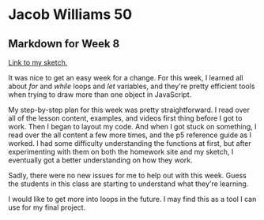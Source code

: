 # Jacob Williams 50
## Markdown for Week 8

[Link to my sketch.](https://jaketheflare.github.io/120-work/hw-8/)

It was nice to get an easy week for a change.  For this week, I learned all about <i>for</i> and <i>while</i> loops and <i>let</i> variables, and they're pretty efficient tools when trying to draw more than one object in JavaScript.

My step-by-step plan for this week was pretty straightforward.  I read over all of the lesson content, examples, and videos first thing before I got to work.  Then I began to layout my code.  And when I got stuck on something, I read over the all content a few more times, and the p5 reference guide as I worked.  I had some difficulty understanding the functions at first, but after experimenting with them on both the homework site and my sketch, I eventually got a better understanding on how they work.

Sadly, there were no new issues for me to help out with this week.  Guess the students in this class are starting to understand what they're learning.

I would like to get more into loops in the future.  I may find this as a tool I can use for my final project.
